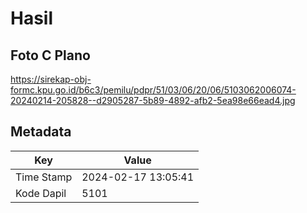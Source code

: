 # Hasil

## Foto C Plano

https://sirekap-obj-formc.kpu.go.id/b6c3/pemilu/pdpr/51/03/06/20/06/5103062006074-20240214-205828--d2905287-5b89-4892-afb2-5ea98e66ead4.jpg


## Metadata

| Key        | Value               |
| ---------- | ------------------- |
| Time Stamp | 2024-02-17 13:05:41 |
| Kode Dapil | 5101                |



